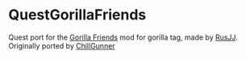 # QuestGorillaFriends
 Quest port for the [Gorilla Friends](https://github.com/RusJJ/GorillaFriends) mod for gorilla tag, made by [RusJJ](https://github.com/RusJJ). Originally ported by [ChillGunner](https://github.com/ChillGunner)
